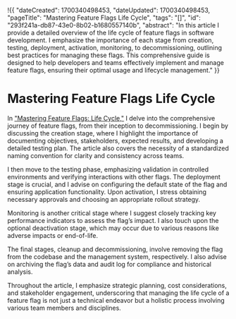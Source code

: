 !{{
    "dateCreated": 1700340498453,
    "dateUpdated": 1700340498453,
    "pageTitle": "Mastering Feature Flags Life Cycle",
    "tags": "[]",
    "id": "293f241a-db87-43e0-8b02-b1680557140b",
    "abstract": "In this article I provide a detailed overview of the life cycle of feature flags in software development. I emphasize the importance of each stage from creation, testing, deployment, activation, monitoring, to decommissioning, outlining best practices for managing these flags. This comprehensive guide is designed to help developers and teams effectively implement and manage feature flags, ensuring their optimal usage and lifecycle management."
}}

# Mastering Feature Flags Life Cycle

In ["Mastering Feature Flags: Life Cycle,"](https://medium.com/draftkings-engineering/mastering-feature-flags-life-cycle-3303c746d227) I delve into the comprehensive journey of feature flags, from their inception to decommissioning. I begin by discussing the creation stage, where I highlight the importance of documenting objectives, stakeholders, expected results, and developing a detailed testing plan. The article also covers the necessity of a standardized naming convention for clarity and consistency across teams.

I then move to the testing phase, emphasizing validation in controlled environments and verifying interactions with other flags. The deployment stage is crucial, and I advise on configuring the default state of the flag and ensuring application functionality. Upon activation, I stress obtaining necessary approvals and choosing an appropriate rollout strategy.

Monitoring is another critical stage where I suggest closely tracking key performance indicators to assess the flag’s impact. I also touch upon the optional deactivation stage, which may occur due to various reasons like adverse impacts or end-of-life.

The final stages, cleanup and decommissioning, involve removing the flag from the codebase and the management system, respectively. I also advise on archiving the flag’s data and audit log for compliance and historical analysis.

Throughout the article, I emphasize strategic planning, cost considerations, and stakeholder engagement, underscoring that managing the life cycle of a feature flag is not just a technical endeavor but a holistic process involving various team members and disciplines.
